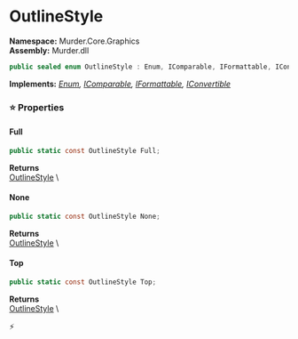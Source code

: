 # OutlineStyle

**Namespace:** Murder.Core.Graphics \
**Assembly:** Murder.dll

```csharp
public sealed enum OutlineStyle : Enum, IComparable, IFormattable, IConvertible
```

**Implements:** _[Enum](https://learn.microsoft.com/en-us/dotnet/api/System.Enum?view=net-7.0), [IComparable](https://learn.microsoft.com/en-us/dotnet/api/System.IComparable?view=net-7.0), [IFormattable](https://learn.microsoft.com/en-us/dotnet/api/System.IFormattable?view=net-7.0), [IConvertible](https://learn.microsoft.com/en-us/dotnet/api/System.IConvertible?view=net-7.0)_

### ⭐ Properties
#### Full
```csharp
public static const OutlineStyle Full;
```

**Returns** \
[OutlineStyle](../../../Murder/Core/Graphics/OutlineStyle.html) \
#### None
```csharp
public static const OutlineStyle None;
```

**Returns** \
[OutlineStyle](../../../Murder/Core/Graphics/OutlineStyle.html) \
#### Top
```csharp
public static const OutlineStyle Top;
```

**Returns** \
[OutlineStyle](../../../Murder/Core/Graphics/OutlineStyle.html) \


⚡